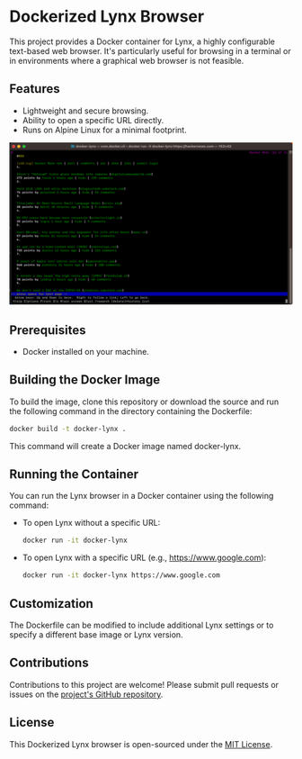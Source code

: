 # Dockerized Lynx Browser

This project provides a Docker container for Lynx, a highly configurable text-based web browser. It's particularly useful for browsing in a terminal or in environments where a graphical web browser is not feasible.

## Features

- Lightweight and secure browsing.
- Ability to open a specific URL directly.
- Runs on Alpine Linux for a minimal footprint.

<img src="hackernews.png" alt="docker-lynx displaying Hacker News" />

## Prerequisites

- Docker installed on your machine.

## Building the Docker Image

To build the image, clone this repository or download the source and run the following command in the directory containing the Dockerfile:

```bash
docker build -t docker-lynx .
```

This command will create a Docker image named docker-lynx.

## Running the Container

You can run the Lynx browser in a Docker container using the following command:

- To open Lynx without a specific URL:

  ```bash
  docker run -it docker-lynx
  ```

- To open Lynx with a specific URL (e.g., https://www.google.com):

  ```bash
  docker run -it docker-lynx https://www.google.com
  ```

## Customization

The Dockerfile can be modified to include additional Lynx settings or to specify a different base image or Lynx version.

## Contributions

Contributions to this project are welcome! Please submit pull requests or issues on the [project's GitHub repository](https://github.com/jzombie/docker-lynx).

## License

This Dockerized Lynx browser is open-sourced under the [MIT License](LICENSE).


